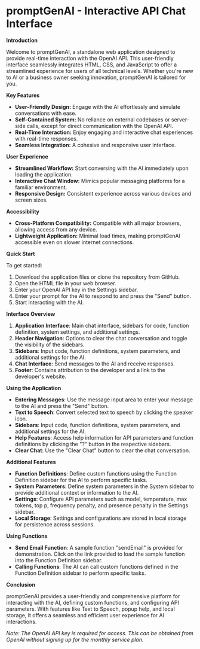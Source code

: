 # promptGenAI - Interactive API Chat Interface

**Introduction**

Welcome to promptGenAI, a standalone web application designed to provide real-time interaction with the OpenAI API. This user-friendly interface seamlessly integrates HTML, CSS, and JavaScript to offer a streamlined experience for users of all technical levels. Whether you're new to AI or a business owner seeking innovation, promptGenAI is tailored for you.

**Key Features**

- **User-Friendly Design:** Engage with the AI effortlessly and simulate conversations with ease.
- **Self-Contained System:** No reliance on external codebases or server-side calls, except for direct communication with the OpenAI API.
- **Real-Time Interaction:** Enjoy engaging and interactive chat experiences with real-time responses.
- **Seamless Integration:** A cohesive and responsive user interface.

**User Experience**

- **Streamlined Workflow:** Start conversing with the AI immediately upon loading the application.
- **Interactive Chat Window:** Mimics popular messaging platforms for a familiar environment.
- **Responsive Design:** Consistent experience across various devices and screen sizes.

**Accessibility**

- **Cross-Platform Compatibility:** Compatible with all major browsers, allowing access from any device.
- **Lightweight Application:** Minimal load times, making promptGenAI accessible even on slower internet connections.

**Quick Start**

To get started:

1. Download the application files or clone the repository from GitHub.
2. Open the HTML file in your web browser.
3. Enter your OpenAI API key in the Settings sidebar.
4. Enter your prompt for the AI to respond to and press the "Send" button.
5. Start interacting with the AI.

**Interface Overview**

1. **Application Interface**: Main chat interface, sidebars for code, function definition, system settings, and additional settings.
2. **Header Navigation**: Options to clear the chat conversation and toggle the visibility of the sidebars.
3. **Sidebars**: Input code, function definitions, system parameters, and additional settings for the AI.
4. **Chat Interface**: Send messages to the AI and receive responses.
5. **Footer**: Contains attribution to the developer and a link to the developer's website.

**Using the Application**

- **Entering Messages**: Use the message input area to enter your message to the AI and press the "Send" button.
- **Text to Speech**: Convert selected text to speech by clicking the speaker icon.
- **Sidebars**: Input code, function definitions, system parameters, and additional settings for the AI.
- **Help Features**: Access help information for API parameters and function definitions by clicking the "?" button in the respective sidebars.
- **Clear Chat**: Use the "Clear Chat" button to clear the chat conversation.

**Additional Features**

- **Function Definitions**: Define custom functions using the Function Definition sidebar for the AI to perform specific tasks.
- **System Parameters**: Define system parameters in the System sidebar to provide additional context or information to the AI.
- **Settings**: Configure API parameters such as model, temperature, max tokens, top p, frequency penalty, and presence penalty in the Settings sidebar.
- **Local Storage**: Settings and configurations are stored in local storage for persistence across sessions.

**Using Functions**

- **Send Email Function**: A sample function "sendEmail" is provided for demonstration. Click on the link provided to load the sample function into the Function Definition sidebar.
- **Calling Functions**: The AI can call custom functions defined in the Function Definition sidebar to perform specific tasks.

**Conclusion**

promptGenAI provides a user-friendly and comprehensive platform for interacting with the AI, defining custom functions, and configuring API parameters. With features like Text to Speech, popup help, and local storage, it offers a seamless and efficient user experience for AI interactions.

*Note: The OpenAI API key is required for access. This can be obtained from OpenAI without signing up for the monthly service plan.*
